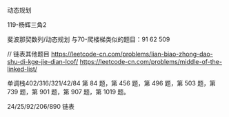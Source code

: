 
动态规划

119-杨辉三角2

斐波那契数列/动态规划
与70-爬楼梯类似的题目：91 62 509


// 链表其他题目
https://leetcode-cn.com/problems/lian-biao-zhong-dao-shu-di-kge-jie-dian-lcof/
https://leetcode-cn.com/problems/middle-of-the-linked-list/


单调栈402/316/321/42/84  第 84 题，第 456 题，第 496 题，第 503 题，第 739 题，第 901 题，第 907 题，第 1019 题。

24/25/92/206/890 链表